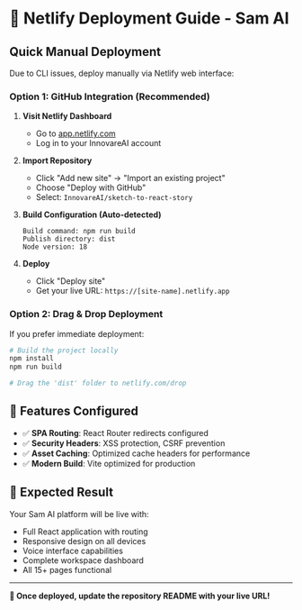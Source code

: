 # 🚀 Netlify Deployment Guide - Sam AI

## Quick Manual Deployment

Due to CLI issues, deploy manually via Netlify web interface:

### Option 1: GitHub Integration (Recommended)

1. **Visit Netlify Dashboard**
   - Go to [app.netlify.com](https://app.netlify.com)
   - Log in to your InnovareAI account

2. **Import Repository**
   - Click "Add new site" → "Import an existing project"
   - Choose "Deploy with GitHub"
   - Select: `InnovareAI/sketch-to-react-story`

3. **Build Configuration (Auto-detected)**
   ```
   Build command: npm run build
   Publish directory: dist
   Node version: 18
   ```

4. **Deploy**
   - Click "Deploy site"
   - Get your live URL: `https://[site-name].netlify.app`

### Option 2: Drag & Drop Deployment

If you prefer immediate deployment:

```bash
# Build the project locally
npm install
npm run build

# Drag the 'dist' folder to netlify.com/drop
```

## 🔧 Features Configured

- ✅ **SPA Routing**: React Router redirects configured
- ✅ **Security Headers**: XSS protection, CSRF prevention
- ✅ **Asset Caching**: Optimized cache headers for performance
- ✅ **Modern Build**: Vite optimized for production

## 🎯 Expected Result

Your Sam AI platform will be live with:
- Full React application with routing
- Responsive design on all devices
- Voice interface capabilities
- Complete workspace dashboard
- All 15+ pages functional

---

**🌟 Once deployed, update the repository README with your live URL!**